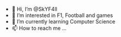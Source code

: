 - 👋 Hi, I’m @SkYF4Il
- 👀 I’m interested in F1, Football and games
- 🌱 I’m currently learning Computer Science
- 📫 How to reach me ...

<!---
SkYF4Il/SkYF4Il is a ✨ special ✨ repository because its `README.md` (this file) appears on your GitHub profile.
You can click the Preview link to take a look at your changes.
--->

